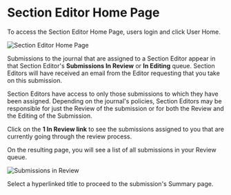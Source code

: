 # Section Editor Home Page

To access the Section Editor Home Page, users login and click User Home.

![Section Editor Home Page](images/chapter8/section_1.png)

Submissions to the journal that are assigned to a Section Editor appear in that Section Editor's **Submissions In Review** or **In Editing** queue. Section Editors will have received an email from the Editor requesting that you take on this submission.

Section Editors have access to only those submissions to which they have been assigned. Depending on the journal's policies, Section Editors may be responsible for just the Review of the submission or for both the Review and the Editing of the Submission.

Click on the **1 In Review link** to see the submissions assigned to you that are currently going through the review process.

On the resulting page, you will see a list of all submissions in your Review queue.

![Submissions in Review](images/chapter8/section_2.png)

Select a hyperlinked title to proceed to the submission's Summary page.
